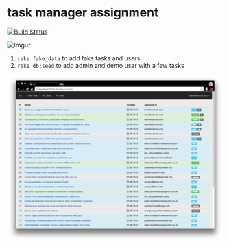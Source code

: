 # task manager assignment

[![Build Status](https://travis-ci.com/railsr/tm-assignment.svg?token=CdiZNoKipqHTgrqvSJCF&branch=master)](https://travis-ci.com/railsr/tm-assignment)

![Imgur](http://i.imgur.com/DrITVxD.jpg)

1. `rake fake_data` to add fake tasks and users
2. `rake db:seed` to add admin and demo user with a few tasks

![User dashboard](public/src/user_dash.png)
